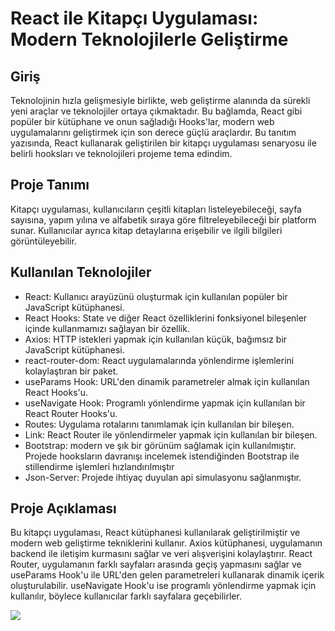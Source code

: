 # React ile Kitapçı Uygulaması: Modern Teknolojilerle Geliştirme

## Giriş
Teknolojinin hızla gelişmesiyle birlikte, web geliştirme alanında da sürekli yeni araçlar ve teknolojiler ortaya çıkmaktadır. Bu bağlamda, React gibi popüler bir kütüphane ve onun sağladığı Hooks'lar, modern web uygulamalarını geliştirmek için son derece güçlü araçlardır. Bu tanıtım yazısında, React kullanarak geliştirilen bir kitapçı uygulaması senaryosu ile belirli hooksları ve teknolojileri projeme tema edindim.

## Proje Tanımı
Kitapçı uygulaması, kullanıcıların çeşitli kitapları listeleyebileceği, sayfa sayısına, yapım yılına ve alfabetik sıraya göre filtreleyebileceği bir platform sunar. Kullanıcılar ayrıca kitap detaylarına erişebilir ve ilgili bilgileri görüntüleyebilir.

## Kullanılan Teknolojiler
- React: Kullanıcı arayüzünü oluşturmak için kullanılan popüler bir JavaScript kütüphanesi.
- React Hooks: State ve diğer React özelliklerini fonksiyonel bileşenler içinde kullanmamızı sağlayan bir özellik.
- Axios: HTTP istekleri yapmak için kullanılan küçük, bağımsız bir JavaScript kütüphanesi.
- react-router-dom: React uygulamalarında yönlendirme işlemlerini kolaylaştıran bir paket.
- useParams Hook: URL'den dinamik parametreler almak için kullanılan React Hooks'u.
- useNavigate Hook: Programlı yönlendirme yapmak için kullanılan bir React Router Hooks'u.
- Routes: Uygulama rotalarını tanımlamak için kullanılan bir bileşen.
- Link: React Router ile yönlendirmeler yapmak için kullanılan bir bileşen.
-  Bootstrap: modern ve şık bir görünüm sağlamak için kullanılmıştır. Projede hooksların davranışı incelemek istendiğinden Bootstrap ile stillendirme işlemleri hızlandırılmıştır
- Json-Server: Projede ihtiyaç duyulan api simulasyonu sağlanmıştır.
## Proje Açıklaması
Bu kitapçı uygulaması, React kütüphanesi kullanılarak geliştirilmiştir ve modern web geliştirme tekniklerini kullanır. Axios kütüphanesi, uygulamanın backend ile iletişim kurmasını sağlar ve veri alışverişini kolaylaştırır. React Router, uygulamanın farklı sayfaları arasında geçiş yapmasını sağlar ve useParams Hook'u ile URL'den gelen parametreleri kullanarak dinamik içerik oluşturulabilir. useNavigate Hook'u ise programlı yönlendirme yapmak için kullanılır, böylece kullanıcılar farklı sayfalara geçebilirler.

![](public/bookStore.gif)
